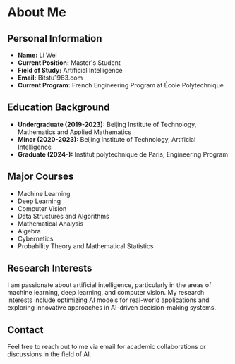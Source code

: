 # About Me

## Personal Information

- **Name:** Li Wei
- **Current Position:** Master's Student
- **Field of Study:** Artificial Intelligence
- **Email:** Bitstu1963.com
- **Current Program:** French Engineering Program at École Polytechnique

## Education Background

- **Undergraduate (2019-2023):** Beijing Institute of Technology, Mathematics and Applied Mathematics
- **Minor (2020-2023):** Beijing Institute of Technology, Artificial Intelligence
- **Graduate (2024-):** Institut polytechnique de Paris, Engineering Program

## Major Courses

- Machine Learning
- Deep Learning
- Computer Vision
- Data Structures and Algorithms
- Mathematical Analysis
- Algebra
- Cybernetics
- Probability Theory and Mathematical Statistics

## Research Interests

I am passionate about artificial intelligence, particularly in the areas of machine learning, deep learning, and computer vision. My research interests include optimizing AI models for real-world applications and exploring innovative approaches in AI-driven decision-making systems.

## Contact

Feel free to reach out to me via email for academic collaborations or discussions in the field of AI.

